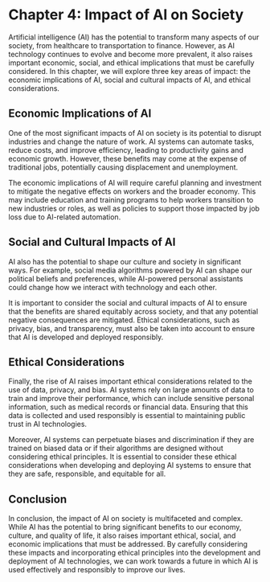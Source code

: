Chapter 4: Impact of AI on Society
==================================

Artificial intelligence (AI) has the potential to transform many aspects of our society, from healthcare to transportation to finance. However, as AI technology continues to evolve and become more prevalent, it also raises important economic, social, and ethical implications that must be carefully considered. In this chapter, we will explore three key areas of impact: the economic implications of AI, social and cultural impacts of AI, and ethical considerations.

Economic Implications of AI
---------------------------

One of the most significant impacts of AI on society is its potential to disrupt industries and change the nature of work. AI systems can automate tasks, reduce costs, and improve efficiency, leading to productivity gains and economic growth. However, these benefits may come at the expense of traditional jobs, potentially causing displacement and unemployment.

The economic implications of AI will require careful planning and investment to mitigate the negative effects on workers and the broader economy. This may include education and training programs to help workers transition to new industries or roles, as well as policies to support those impacted by job loss due to AI-related automation.

Social and Cultural Impacts of AI
---------------------------------

AI also has the potential to shape our culture and society in significant ways. For example, social media algorithms powered by AI can shape our political beliefs and preferences, while AI-powered personal assistants could change how we interact with technology and each other.

It is important to consider the social and cultural impacts of AI to ensure that the benefits are shared equitably across society, and that any potential negative consequences are mitigated. Ethical considerations, such as privacy, bias, and transparency, must also be taken into account to ensure that AI is developed and deployed responsibly.

Ethical Considerations
----------------------

Finally, the rise of AI raises important ethical considerations related to the use of data, privacy, and bias. AI systems rely on large amounts of data to train and improve their performance, which can include sensitive personal information, such as medical records or financial data. Ensuring that this data is collected and used responsibly is essential to maintaining public trust in AI technologies.

Moreover, AI systems can perpetuate biases and discrimination if they are trained on biased data or if their algorithms are designed without considering ethical principles. It is essential to consider these ethical considerations when developing and deploying AI systems to ensure that they are safe, responsible, and equitable for all.

Conclusion
----------

In conclusion, the impact of AI on society is multifaceted and complex. While AI has the potential to bring significant benefits to our economy, culture, and quality of life, it also raises important ethical, social, and economic implications that must be addressed. By carefully considering these impacts and incorporating ethical principles into the development and deployment of AI technologies, we can work towards a future in which AI is used effectively and responsibly to improve our lives.
